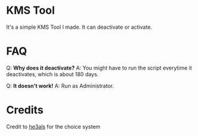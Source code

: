 # KMS Tool
It's a simple KMS Tool I made. It can deactivate or activate.

# FAQ
Q: **Why does it deactivate?**
A: You might have to run the script everytime it deactivates, which is about 180 days.

Q: **It doesn't work!**
A: Run as Administrator.

# Credits

Credit to [he3als](https://github.com/he3als) for the choice system
